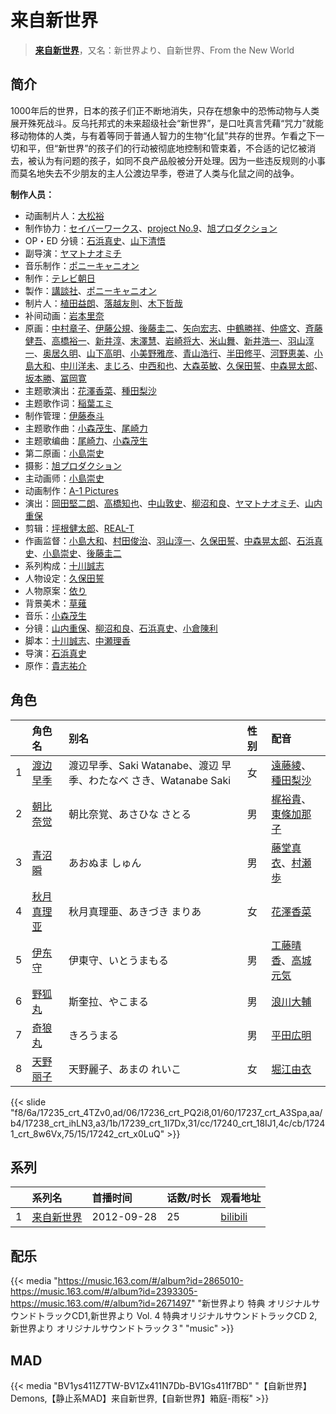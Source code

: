 # 来自新世界


> <u>**[来自新世界](https://bgm.tv/subject/37785)**</u>，又名：新世界より、自新世界、From the New World

## 简介

1000年后的世界，日本的孩子们正不断地消失，只存在想象中的恐怖动物与人类展开殊死战斗。反乌托邦式的未来超级社会“新世界”，是口吐真言凭藉“咒力”就能移动物体的人类，与有着等同于普通人智力的生物“化鼠”共存的世界。乍看之下一切和平，但“新世界”的孩子们的行动被彻底地控制和管束着，不合适的记忆被消去，被认为有问题的孩子，如同不良产品般被分开处理。因为一些违反规则的小事而莫名地失去不少朋友的主人公渡边早季，卷进了人类与化鼠之间的战争。

**制作人员：**
- 动画制片人：[大松裕](https://bgm.tv/person/27333)
- 制作协力：[セイバーワークス](https://bgm.tv/person/43768)、[project No.9](https://bgm.tv/person/8088)、[旭プロダクション](https://bgm.tv/person/6065)
- OP・ED 分镜：[石浜真史](https://bgm.tv/person/1370)、[山下清悟](https://bgm.tv/person/12148)
- 副导演：[ヤマトナオミチ](https://bgm.tv/person/13485)
- 音乐制作：[ポニーキャニオン](https://bgm.tv/person/64)
- 制作：[テレビ朝日](https://bgm.tv/person/627)
- 製作：[講談社](https://bgm.tv/person/128)、[ポニーキャニオン](https://bgm.tv/person/64)
- 制片人：[植田益朗](https://bgm.tv/person/2156)、[落越友則](https://bgm.tv/person/39257)、[木下哲哉](https://bgm.tv/person/48012)
- 补间动画：[岩本里奈](https://bgm.tv/person/31712)
- 原画：[中村章子](https://bgm.tv/person/3310)、[伊藤公規](https://bgm.tv/person/21510)、[後藤圭二](https://bgm.tv/person/305)、[矢向宏志](https://bgm.tv/person/12763)、[中鶴勝祥](https://bgm.tv/person/632)、[仲盛文](https://bgm.tv/person/11504)、[斉藤健吾](https://bgm.tv/person/26482)、[高橋裕一](https://bgm.tv/person/3491)、[新井淳](https://bgm.tv/person/12576)、[末澤慧](https://bgm.tv/person/24562)、[岩崎将大](https://bgm.tv/person/17845)、[米山舞](https://bgm.tv/person/12580)、[新井浩一](https://bgm.tv/person/4)、[羽山淳一](https://bgm.tv/person/1312)、[奥居久明](https://bgm.tv/person/12885)、[山下高明](https://bgm.tv/person/2648)、[小美野雅彦](https://bgm.tv/person/12423)、[青山浩行](https://bgm.tv/person/3075)、[半田修平](https://bgm.tv/person/14512)、[河野恵美](https://bgm.tv/person/12499)、[小島大和](https://bgm.tv/person/14525)、[中川洋未](https://bgm.tv/person/22533)、[まじろ](https://bgm.tv/person/12523)、[中西和也](https://bgm.tv/person/32387)、[大森英敏](https://bgm.tv/person/1144)、[久保田誓](https://bgm.tv/person/2650)、[中森晃太郎](https://bgm.tv/person/12886)、[坂本勝](https://bgm.tv/person/26341)、[冨岡寛](https://bgm.tv/person/12227)
- 主题歌演出：[花澤香菜](https://bgm.tv/person/4765)、[種田梨沙](https://bgm.tv/person/8138)
- 主题歌作词：[稲葉エミ](https://bgm.tv/person/9152)
- 制作管理：[伊藤泰斗](https://bgm.tv/person/36297)
- 主题歌作曲：[小森茂生](https://bgm.tv/person/8137)、[尾崎力](https://bgm.tv/person/9151)
- 主题歌编曲：[尾崎力](https://bgm.tv/person/9151)、[小森茂生](https://bgm.tv/person/8137)
- 第二原画：[小島崇史](https://bgm.tv/person/12524)
- 摄影：[旭プロダクション](https://bgm.tv/person/6065)
- 主动画师：[小島崇史](https://bgm.tv/person/12524)
- 动画制作：[A-1 Pictures](https://bgm.tv/person/3525)
- 演出：[岡田堅二朗](https://bgm.tv/person/21560)、[高橋知也](https://bgm.tv/person/18896)、[中山敦史](https://bgm.tv/person/14065)、[柳沼和良](https://bgm.tv/person/11359)、[ヤマトナオミチ](https://bgm.tv/person/13485)、[山内重保](https://bgm.tv/person/801)
- 剪辑：[坪根健太郎](https://bgm.tv/person/11745)、[REAL-T](https://bgm.tv/person/46772)
- 作画监督：[小島大和](https://bgm.tv/person/14525)、[村田俊治](https://bgm.tv/person/132)、[羽山淳一](https://bgm.tv/person/1312)、[久保田誓](https://bgm.tv/person/2650)、[中森晃太郎](https://bgm.tv/person/12886)、[石浜真史](https://bgm.tv/person/1370)、[小島崇史](https://bgm.tv/person/12524)、[後藤圭二](https://bgm.tv/person/305)
- 系列构成：[十川誠志](https://bgm.tv/person/242)
- 人物设定：[久保田誓](https://bgm.tv/person/2650)
- 人物原案：[依り](https://bgm.tv/person/38744)
- 背景美术：[草薙](https://bgm.tv/person/5992)
- 音乐：[小森茂生](https://bgm.tv/person/8137)
- 分镜：[山内重保](https://bgm.tv/person/801)、[柳沼和良](https://bgm.tv/person/11359)、[石浜真史](https://bgm.tv/person/1370)、[小倉陳利](https://bgm.tv/person/11403)
- 脚本：[十川誠志](https://bgm.tv/person/242)、[中瀬理香](https://bgm.tv/person/2728)
- 导演：[石浜真史](https://bgm.tv/person/1370)
- 原作：[貴志祐介](https://bgm.tv/person/7557)

## 角色

|     |   角色名   |   别名  | 性别 |  配音  |
|:--- |:------  |:----      |:---  |:--   |
| 1 | [渡边早季](https://bgm.tv/character/17235) | 渡辺早季、Saki Watanabe、渡辺 早季、わたなべ さき、Watanabe Saki | 女 | [遠藤綾](https://bgm.tv/person/4893)、[種田梨沙](https://bgm.tv/person/8138) |
| 2 | [朝比奈觉](https://bgm.tv/character/17236) | 朝比奈覚、あさひな さとる | 男 | [梶裕貴](https://bgm.tv/person/5209)、[東條加那子](https://bgm.tv/person/8252) |
| 3 | [青沼瞬](https://bgm.tv/character/17237) | あおぬま しゅん | 男 | [藤堂真衣](https://bgm.tv/person/5631)、[村瀬歩](https://bgm.tv/person/8253) |
| 4 | [秋月真理亚](https://bgm.tv/character/17238) | 秋月真理亜、あきづき まりあ | 女 | [花澤香菜](https://bgm.tv/person/4765) |
| 5 | [伊东守](https://bgm.tv/character/17239) | 伊東守、いとうまもる | 男 | [工藤晴香](https://bgm.tv/person/4671)、[高城元気](https://bgm.tv/person/4679) |
| 6 | [野狐丸](https://bgm.tv/character/17240) | 斯奎拉、やこまる | 男 | [浪川大輔](https://bgm.tv/person/4254) |
| 7 | [奇狼丸](https://bgm.tv/character/17241) | きろうまる | 男 | [平田広明](https://bgm.tv/person/4184) |
| 8 | [天野丽子](https://bgm.tv/character/17242) | 天野麗子、あまの れいこ | 女 | [堀江由衣](https://bgm.tv/person/3970) |

{{< slide "f8/6a/17235_crt_4TZv0,ad/06/17236_crt_PQ2i8,01/60/17237_crt_A3Spa,aa/b4/17238_crt_ihLN3,a3/1b/17239_crt_1I7Dx,31/cc/17240_crt_18IJ1,4c/cb/17241_crt_8w6Vx,75/15/17242_crt_x0LuQ" >}}

## 系列

|     |   系列名   |   首播时间  | 话数/时长  | 观看地址 |
|:---  |:------    |:----      |:---       |:---  |
| 1 |[来自新世界](https://bgm.tv/subject/37785)| 2012-09-28 | 25 | [bilibili](https://www.bilibili.com/bangumi/play/ep29284)  |

## 配乐

{{< media "https://music.163.com/#/album?id=2865010-https://music.163.com/#/album?id=2393305-https://music.163.com/#/album?id=2671497"
"新世界より 特典 オリジナルサウンドトラックCD1,新世界より Vol. 4 特典オリジナルサウンドトラックCD 2,新世界より オリジナルサウンドトラック３" 
"music" >}}
## MAD

{{< media  "BV1ys411Z7TW-BV1Zx411N7Db-BV1Gs411f7BD" 
"【自新世界】Demons,【静止系MAD】来自新世界,【自新世界】箱庭-雨桜"  >}}

